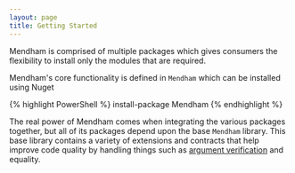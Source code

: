 ```yaml
---
layout: page
title: Getting Started
---
```

Mendham is comprised of multiple packages which gives consumers the flexibility to install only the modules that are required.

Mendham's core functionality is defined in `Mendham` which can be installed using Nuget

{% highlight PowerShell %}
install-package Mendham
{% endhighlight %}

The real power of Mendham comes when integrating the various packages together, but all of its packages depend upon the base `Mendham` library. This base library contains a variety of extensions and contracts that help improve code quality by handling things such as [argument verification](argumentverification.html) and equality.

